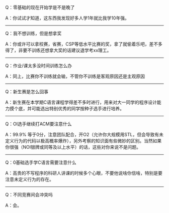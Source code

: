 Q：零基础的现在开始学是不是晚了

A：你试试才知道，这东西我发现好多人学1年就比我学10年强。

----

Q：我不想训练，但是想拿奖

A：你或许可以拿校赛，省赛，CSP等低水平比赛的奖，拿了就偷着乐吧，差不多得了，非要不训练还想拿大奖的话建议退学考xx理工。

----

Q：作业/课太多没时间训练怎么办

A：同上，比赛你不训练就会输，不管你不训练是客观原因还是主观原因

----

Q：新生赛是怎么回事

A：新生赛在本学期C语言课程学得差不多时进行，用来对大一同学的程序设计能力摸个底，并可能选出特别优秀的同学按种子选手进行培养。

----

Q：OI选手继续打ACM要注意什么

A：99.9% 等于0分，注意团队配合，开O2（允许你大规模用STL，但会导致有未定义行为的代码以极高概率爆炸），另外考察的知识面有些微妙的区别。当然如果你很强（NOI银牌或同等及以上水平）的话，这些对你来说不是问题。

----

Q：0基础选手学C语言需要注意什么

A：高贵的不写程序的科研人讲课的时候多个心眼，不要他说啥你信啥，特别是要注意未定义行为的存在。

----

Q：不同竞赛间会冲突吗

A：会。